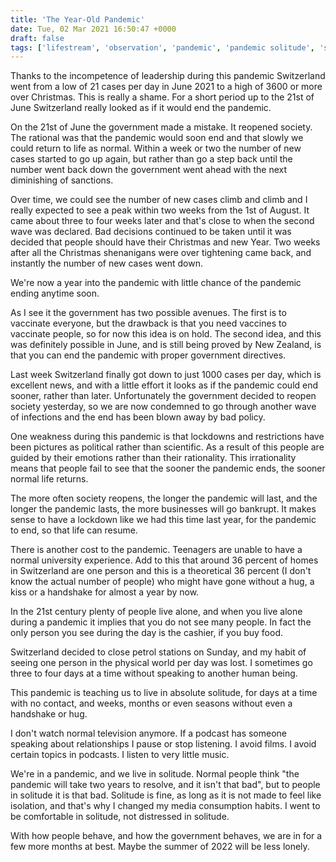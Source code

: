 ```yaml
---
title: 'The Year-Old Pandemic'
date: Tue, 02 Mar 2021 16:50:47 +0000
draft: false
tags: ['lifestream', 'observation', 'pandemic', 'pandemic solitude', 'social conscience', 'stream of conscience', 'switzerland', 'thoughts']
---
```


Thanks to the incompetence of leadership during this pandemic Switzerland went from a low of 21 cases per day in June 2021 to a high of 3600 or more over Christmas. This is really a shame. For a short period up to the 21st of June Switzerland really looked as if it would end the pandemic.

On the 21st of June the government made a mistake. It reopened society. The rational was that the pandemic would soon end and that slowly we could return to life as normal. Within a week or two the number of new cases started to go up again, but rather than go a step back until the number went back down the government went ahead with the next diminishing of sanctions.

Over time, we could see the number of new cases climb and climb and I really expected to see a peak within two weeks from the 1st of August. It came about three to four weeks later and that's close to when the second wave was declared. Bad decisions continued to be taken until it was decided that people should have their Christmas and new Year. Two weeks after all the Christmas shenanigans were over tightening came back, and instantly the number of new cases went down.

We're now a year into the pandemic with little chance of the pandemic ending anytime soon.

As I see it the government has two possible avenues. The first is to vaccinate everyone, but the drawback is that you need vaccines to vaccinate people, so for now this idea is on hold. The second idea, and this was definitely possible in June, and is still being proved by New Zealand, is that you can end the pandemic with proper government directives.

Last week Switzerland finally got down to just 1000 cases per day, which is excellent news, and with a little effort it looks as if the pandemic could end sooner, rather than later. Unfortunately the government decided to reopen society yesterday, so we are now condemned to go through another wave of infections and the end has been blown away by bad policy.

One weakness during this pandemic is that lockdowns and restrictions have been pictures as political rather than scientific. As a result of this people are guided by their emotions rather than their rationality. This irrationality means that people fail to see that the sooner the pandemic ends, the sooner normal life returns.

The more often society reopens, the longer the pandemic will last, and the longer the pandemic lasts, the more businesses will go bankrupt. It makes sense to have a lockdown like we had this time last year, for the pandemic to end, so that life can resume.

There is another cost to the pandemic. Teenagers are unable to have a normal university experience. Add to this that around 36 percent of homes in Switzerland are one person and this is a theoretical 36 percent (I don't know the actual number of people) who might have gone without a hug, a kiss or a handshake for almost a year by now.

In the 21st century plenty of people live alone, and when you live alone during a pandemic it implies that you do not see many people. In fact the only person you see during the day is the cashier, if you buy food.

Switzerland decided to close petrol stations on Sunday, and my habit of seeing one person in the physical world per day was lost. I sometimes go three to four days at a time without speaking to another human being.

This pandemic is teaching us to live in absolute solitude, for days at a time with no contact, and weeks, months or even seasons without even a handshake or hug.

I don't watch normal television anymore. If a podcast has someone speaking about relationships I pause or stop listening. I avoid films. I avoid certain topics in podcasts. I listen to very little music.

We're in a pandemic, and we live in solitude. Normal people think "the pandemic will take two years to resolve, and it isn't that bad", but to people in solitude it is that bad. Solitude is fine, as long as it is not made to feel like isolation, and that's why I changed my media consumption habits. I went to be comfortable in solitude, not distressed in solitude.

With how people behave, and how the government behaves, we are in for a few more months at best. Maybe the summer of 2022 will be less lonely.